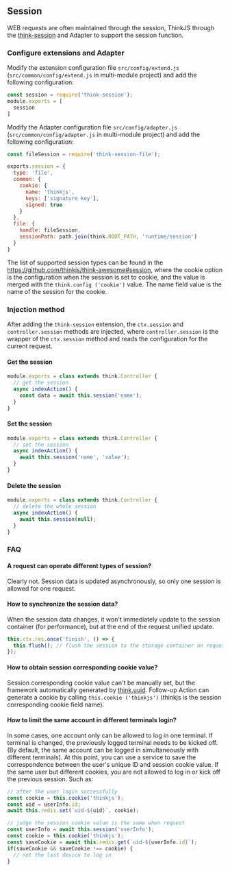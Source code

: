 ## Session

WEB requests are often maintained through the session, ThinkJS through the [think-session](https://github.com/thinkjs/think-session) and Adapter to support the session function.

### Configure extensions and Adapter

Modify the extension configuration file `src/config/extend.js` (`src/common/config/extend.js` in multi-module project) and add the following configuration:

```js
const session = require('think-session');
module.exports = [
  session
]
```

Modify the Adapter configuration file `src/config/adapter.js` (`src/common/config/adapter.js` in multi-module project) and add the following configuration:

```js
const fileSession = require('think-session-file');

exports.session = {
  type: 'file',
  common: {
    cookie: {
      name: 'thinkjs',
      keys: ['signature key'],
      signed: true
    }
  },
  file: {
    handle: fileSession,
    sessionPath: path.join(think.ROOT_PATH, 'runtime/session')
  }
}
```

The list of supported session types can be found in the <https://github.com/thinkjs/think-awesome#session>, where the cookie option is the configuration when the session is set to cookie, and the value is merged with the `think.config ('cookie')` value. The name field value is the name of the session for the cookie.


### Injection method

After adding the `think-session` extension, the `ctx.session` and `controller.session` methods are injected, where `controller.session` is the wrapper of the `ctx.session` method and reads the configuration for the current request.

#### Get the session

```js
module.exports = class extends think.Controller {
  // get the session
  async indexAction() {
    const data = await this.session('name');
  }
}
```

#### Set the session

```js
module.exports = class extends think.Controller {
  // set the session
  async indexAction() {
    await this.session('name', 'value');
  }
}
```

#### Delete the session

```js
module.exports = class extends think.Controller {
  // delete the whole session
  async indexAction() {
    await this.session(null);
  }
}
```

### FAQ

#### A request can operate different types of session?

Clearly not. Session data is updated asynchronously, so only one session is allowed for one request.

#### How to synchronize the session data?

When the session data changes, it won't immediately update to the session container (for performance), but at the end of the request unified update.

```js
this.ctx.res.once('finish', () => {
  this.flush(); // flush the session to the storage container on request
});
```

#### How to obtain session corresponding cookie value?

Session corresponding cookie value can't be manually set, but the framework automatically generated by [think.uuid](/doc/3.0/think.html#toc-9ac). Follow-up Action can generate a cookie by calling `this.cookie ('thinkjs')` (thinkjs is the session corresponding cookie field name).

#### How to limit the same account in different terminals login?

In some cases, one account only can be allowed to log in one terminal. If terminal is changed, the previously logged terminal needs to be kicked off. (By default, the same account can be logged in simultaneously with different terminals). At this point, you can use a service to save the correspondence between the user's unique ID and session cookie value. If the same user but different cookies, you are not allowed to log in or kick off the previous session. Such as:

```js
// after the user login successfully
const cookie = this.cookie('thinkjs');
const uid = userInfo.id;
await this.redis.set(`uid-${uid}`, cookie);

// judge the session cookie value is the same when request
const userInfo = await this.session('userInfo');
const cookie = this.cookie('thinkjs');
const saveCookie = await this.redis.get(`uid-${userInfo.id}`);
if(saveCookie && saveCookie !== cookie) {
  // not the last device to log in
}
```
